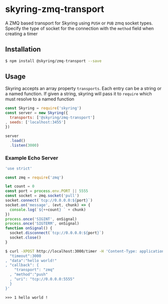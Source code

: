 # skyring-zmq-transport

A ZMQ based transport for Skyring using `PUSH` or `PUB` zmq socket types.
Specify the type of socket for the connection with the `method` field when
creating a timer

## Installation

```bash
$ npm install @skyring/zmq-transport --save
```

## Usage

Skyring accepts an array property `transports`. Each entry can be a string or a named function.
If given a string, skyring will pass it to `require` which must resolve to a named function

```js
const Skyring = require('skyring')
const server = new Skyring({
  transports: ['@skyring/zmq-transport']
, seeds: ['localhost:3455']
})

server
  .load()
  .listen(3000)
```


### Example Echo Server

```js
'use strict'

const zmq = require('zmq')

let count = 0
const port = process.env.PORT || 5555
const socket = zmq.socket('pull')
socket.connect(`tcp://0.0.0.0:${port}`)
socket.on('message', (evt, chunk) => {
  console.log(`${++count} ` + chunk)
})
process.once('SIGINT', onSignal)
process.once('SIGTERM', onSignal)
function onSignal() {
  socket.disconnect(`tcp://0.0.0.0:${port}`)
  socket.close()
}
```

```bash
$ curl -XPOST http://localhost:3000/timer -H 'Content-Type: application/json' -d '{
  "timeout":3000
, "data":"hello world!"
, "callback": {
    "transport": "zmq"
  , "method":"push"
  , "uri": "tcp://0.0.0.0:5555"
  }
}'
```

```
>>> 1 hello world !
```

